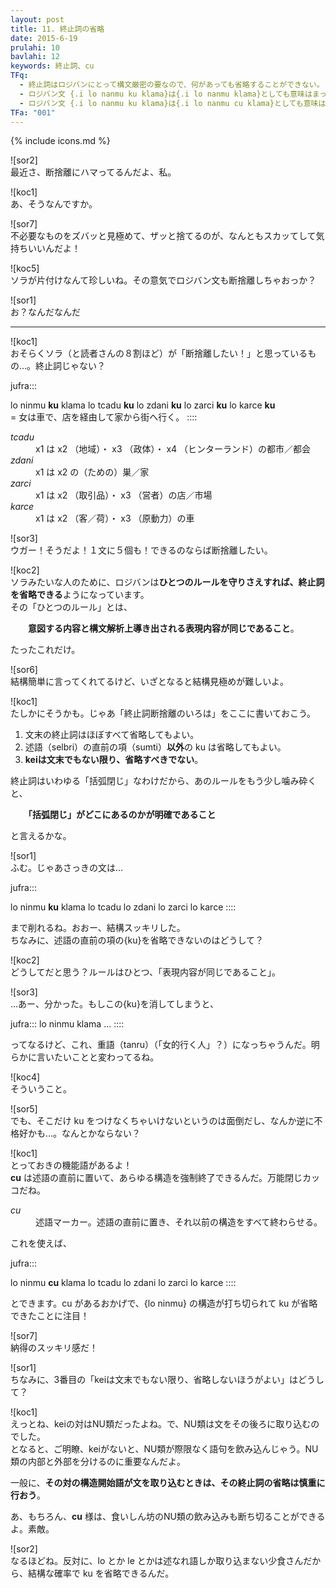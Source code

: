 ```yaml
---
layout: post
title: 11. 終止詞の省略
date: 2015-6-19
prulahi: 10
bavlahi: 12
keywords: 終止詞、cu
TFq:
  - 終止詞はロジバンにとって構文厳密の要なので、何があっても省略することができない。
  - ロジバン文 {.i lo nanmu ku klama}は{.i lo nanmu klama}としても意味はまったく同じである。
  - ロジバン文 {.i lo nanmu ku klama}は{.i lo nanmu cu klama}としても意味はまったく同じである。
TFa: "001"
---
```

{% include icons.md %}

![sor2]  
最近さ、断捨離にハマってるんだよ、私。

![koc1]  
あ、そうなんですか。

![sor7]  
不必要なものをズバッと見極めて、ザッと捨てるのが、なんともスカッてして気持ちいいんだよ！

![koc5]  
ソラが片付けなんて珍しいね。その意気でロジバン文も断捨離しちゃおっか？

![sor1]  
お？なんだなんだ

-------

![koc1]  
おそらくソラ（と読者さんの８割ほど）が「断捨離したい！」と思っているもの…。終止詞じゃない？

jufra:::

lo ninmu <b>ku</b> klama lo tcadu <b>ku</b> lo zdani <b>ku</b> lo zarci <b>ku</b> lo karce <b>ku</b>  
= 女は車で、店を経由して家から街へ行く。
::::  


<dl class="box valsi">
<dt><dfn>tcadu</dfn></dt>
<dd >x1 は x2 （地域）・ x3 （政体）・ x4 （ヒンターランド）の都市／都会</dd>
<dt><dfn>zdani</dfn></dt>
<dd >x1 は x2 の（ための）巣／家</dd>
<dt><dfn>zarci</dfn></dt>
<dd >x1 は x2 （取引品）・ x3 （営者）の店／市場</dd>
<dt><dfn>karce</dfn></dt>
<dd >x1 は x2 （客／荷）・ x3 （原動力）の車</dd>
</dl>

![sor3]  
ウガー！そうだよ！１文に５個も！できるのならば断捨離したい。

![koc2]  
ソラみたいな人のために、ロジバンは**ひとつのルールを守りさえすれば、終止詞を省略できる**ようになっています。  
その「ひとつのルール」とは、

　　**意図する内容と構文解析上導き出される表現内容が同じであること**。

たったこれだけ。

![sor6]  
結構簡単に言ってくれてるけど、いざとなると結構見極めが難しいよ。

![koc1]  
たしかにそうかも。じゃあ「終止詞断捨離のいろは」をここに書いておこう。

1. 文末の終止詞はほぼすべて省略してもよい。
2. 述語（selbri）の直前の項（sumti）<b>以外</b>の ku は省略してもよい。
3. **keiは文末でもない限り、省略すべきでない**。

終止詞はいわゆる「括弧閉じ」なわけだから、あのルールをもう少し噛み砕くと、

　　<b>「括弧閉じ」がどこにあるのかが明確であること</b>

と言えるかな。

![sor1]  
ふむ。じゃあさっきの文は…

jufra:::

lo ninmu <b>ku</b> klama lo tcadu lo zdani lo zarci lo karce
::::

まで削れるね。おおー、結構スッキリした。  
ちなみに、述語の直前の項の{ku}を省略できないのはどうして？

![koc2]  
どうしてだと思う？ルールはひとつ、「表現内容が同じであること」。

![sor3]  
…あー、分かった。もしこの{ku}を消してしまうと、

jufra:::
lo ninmu klama ...
::::

ってなるけど、これ、重語（tanru）（「女的行く人」？）になっちゃうんだ。明らかに言いたいことと変わってるね。

![koc4]  
そういうこと。

![sor5]  
でも、そこだけ ku をつけなくちゃいけないというのは面倒だし、なんか逆に不格好かも…。なんとかならない？

![koc1]  
とっておきの機能語があるよ！  
**cu** は述語の直前に置いて、あらゆる構造を強制終了できるんだ。万能閉じカッコだね。

<dl class="box valsi drani">
<dt><dfn>cu</dfn></dt>
<dd >述語マーカー。述語の直前に置き、それ以前の構造をすべて終わらせる。</dd>
</dl>

これを使えば、

jufra:::

lo ninmu <b>cu</b> klama lo tcadu lo zdani lo zarci lo karce
::::

とできます。cu があるおかげで、{lo ninmu} の構造が打ち切られて ku が省略できたことに注目！

![sor7]  
納得のスッキリ感だ！

![sor1]  
ちなみに、3番目の「keiは文末でもない限り、省略しないほうがよい」はどうして？

![koc1]  
えっとね、keiの対はNU類だったよね。で、NU類は文をその後ろに取り込むのでした。  
となると、ご明瞭、keiがないと、NU類が際限なく語句を飲み込んじゃう。NU類の内部と外部を分けるのに重要なんだよ。

一般に、<b>その対の構造開始語が文を取り込むときは、その終止詞の省略は慎重に行おう</b>。

あ、もちろん、**cu** 様は、食いしん坊のNU類の飲み込みも断ち切ることができるよ。素敵。

![sor2]  
なるほどね。反対に、lo とか le とかは述なれ語しか取り込まない少食さんだから、結構な確率で ku を省略できるんだ。
